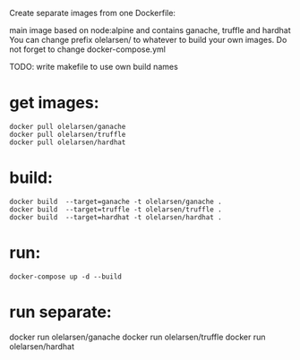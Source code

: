 Create separate images from one Dockerfile:

main image based on node:alpine and contains ganache, truffle and hardhat
You can change prefix olelarsen/ to whatever to build your own images.
Do not forget to change docker-compose.yml

TODO: 
write makefile to use own build names
# get images:
````
docker pull olelarsen/ganache
docker pull olelarsen/truffle
docker pull olelarsen/hardhat
````

# build:
````
docker build  --target=ganache -t olelarsen/ganache .
docker build  --target=truffle -t olelarsen/truffle .
docker build  --target=hardhat -t olelarsen/hardhat .
````

# run:
````
docker-compose up -d --build
````
# run separate:
docker run olelarsen/ganache
docker run olelarsen/truffle
docker run olelarsen/hardhat
````